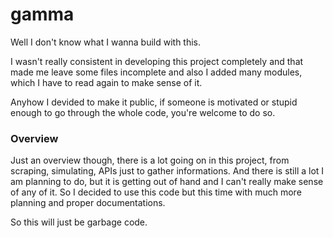 # gamma
Well I don't know what I wanna build with this.

I wasn't really consistent in developing this project completely and that made me leave some files incomplete and also I added many modules, which I have to read again to make sense of it.

Anyhow I devided to make it public, if someone is motivated or stupid enough to go through the whole code, you're welcome to do so.

### Overview

Just an overview though, there is a lot going on in this project, from scraping, simulating, APIs just to gather informations. And there is still a lot I am planning to do, but it is getting out of hand and I can't really make sense of any of it. So I decided to use this code but this time with much more planning and proper documentations.

So this will just be garbage code.
